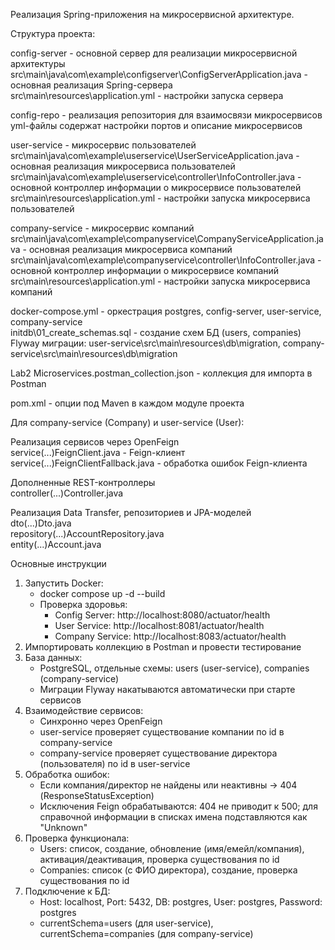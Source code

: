 Реализация Spring-приложения на микросервисной архитектуре.  

Структура проекта:  

config-server - основной сервер для реализации микросервисной архитектуры  
src\main\java\com\example\configserver\ConfigServerApplication.java - основная реализация Spring-сервера  
src\main\resources\application.yml - настройки запуска сервера  

config-repo - реализация репозитория для взаимосвязи микросервисов 
yml-файлы содержат настройки портов и описание микросервисов  

user-service - микросервис пользователей  
src\main\java\com\example\userservice\UserServiceApplication.java - основная реализация микросервиса пользователей   
src\main\java\com\example\userservice\controller\InfoController.java - основной контроллер информации о микросервисе пользователей  
src\main\resources\application.yml - настройки запуска микросервиса пользователей  

company-service - микросервис компаний  
src\main\java\com\example\companyservice\CompanyServiceApplication.java - основная реализация микросервиса компаний   
src\main\java\com\example\companyservice\controller\InfoController.java - основной контроллер информации о микросервисе компаний  
src\main\resources\application.yml - настройки запуска микросервиса компаний  

docker-compose.yml - оркестрация postgres, config-server, user-service, company-service   
initdb\01_create_schemas.sql - создание схем БД (users, companies)  
Flyway миграции: user-service\src\main\resources\db\migration, company-service\src\main\resources\db\migration  


Lab2 Microservices.postman_collection.json - коллекция для импорта в Postman

pom.xml - опции под Maven в каждом модуле проекта  

Для company-service (Company) и user-service (User):  

Реализация сервисов через OpenFeign   
service\(...)FeignClient.java - Feign-клиент  
service\(...)FeignClientFallback.java - обработка ошибок Feign-клиента  

Дополненные REST-контроллеры  
controller\(...)Controller.java  

Реализация Data Transfer, репозиториев и JPA-моделей  
dto\(...)Dto.java  
repository\(...)AccountRepository.java  
entity\(...)Account.java  


Основные инструкции  
1. Запустить Docker:  
   - docker compose up -d --build  
   - Проверка здоровья:  
     - Config Server: http://localhost:8080/actuator/health  
     - User Service: http://localhost:8081/actuator/health  
     - Company Service: http://localhost:8083/actuator/health  
2. Импортировать коллекцию в Postman и провести тестирование  
3. База данных:  
   - PostgreSQL, отдельные схемы: users (user-service), companies (company-service)  
   - Миграции Flyway накатываются автоматически при старте сервисов  
4. Взаимодействие сервисов:  
   - Синхронно через OpenFeign  
   - user-service проверяет существование компании по id в company-service  
   - company-service проверяет существование директора (пользователя) по id в user-service  
5. Обработка ошибок:  
   - Если компания/директор не найдены или неактивны → 404 (ResponseStatusException)  
   - Исключения Feign обрабатываются: 404 не приводит к 500; для справочной информации в списках имена подставляются как "Unknown"  
6. Проверка функционала:  
   - Users: список, создание, обновление (имя/емейл/компания), активация/деактивация, проверка существования по id  
   - Companies: список (с ФИО директора), создание, проверка существования по id  
7. Подключение к БД:  
   - Host: localhost, Port: 5432, DB: postgres, User: postgres, Password: postgres  
   - currentSchema=users (для user-service), currentSchema=companies (для company-service)
